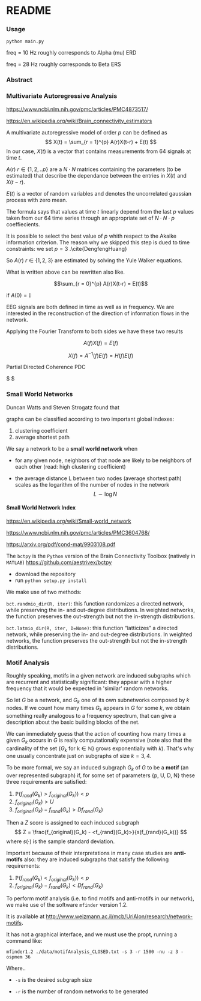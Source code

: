 # README

### Usage

`python main.py`



freq = 10 Hz roughly corresponds to Alpha (mu) ERD

freq = 28 Hz roughly corresponds to Beta ERS

### Abstract



### Multivariate Autoregressive Analysis

https://www.ncbi.nlm.nih.gov/pmc/articles/PMC4873517/

https://en.wikipedia.org/wiki/Brain_connectivity_estimators

A multivariate autoregressive model of order $p$ can be defined as 
$$
X(t) = \sum_{r = 1}^{p} A(r)X(t-r) + E(t)
$$
In our case, $X(t)$ is a vector that contains measurements from 64 signals at time $t$. 

$A(r)$ $r\in \{1,2,..p\}$ are a $N\cdot N$ matrices containing the parameters (to be estimated) that describe the dependance between the entries in $X(t)$ and $X(t-r)$. 

$E(t)$ is a vector of random variables and denotes the uncorrelated gaussian process with zero mean.

The formula says that values at time $t$ linearly depend from the last $p$ values taken from our 64 time series through an appropriate set of $N \cdot N \cdot p$ coeffiecients.

It is possible to select the best value of $p$ whith respect to the Akaike information criterion. The reason why we skipped this step is dued to time constraints: we set $p = 3$ .\cite{DengfengHuang}

So $A(r)$ $r\in \{1,2,3\}$ are estimated by solving the Yule Walker equations.

What is written above can be rewritten also like.

$$\sum_{r = 0}^{p} A(r)X(t-r) = E(t)$$

if $A(0) = \mathbb{I}$

EEG signals are both defined in time as well as in frequency. We are interested in the reconstruction of the direction of information flows in the network.

Applying the Fourier Transform to both sides we have these two results

$$A(f)X(f) = E(f)$$

$$X(f) = A^{-1}(f)E(f) = H(f)E(f)$$

Partial Directed Coherence PDC

$ 	$



### Small World Networks

Duncan Watts and Steven Strogatz found that

[1]: https://en.wikipedia.org/wiki/Small-world_network#cite_note-3	"Watts, Duncan J.; Strogatz, Steven H. (June 1998). &quot;Collective dynamics of &#39;small-world&#39; networks&quot;. Nature. 393 (6684): 440–442"

graphs can be classified according to two important global indexes:

1. clustering coefficient
2. average shortest path

We say a network to be a **small world network** when

- for any given node, neighbors of that node are likely to be neighbors of each other (read: high clustering coefficient)

- the average distance L between two nodes (average shortest path) scales as the logarithm of the number of nodes in the network 
  $$
  L \sim \log N
  $$





#### Small World Network Index

https://en.wikipedia.org/wiki/Small-world_network

https://www.ncbi.nlm.nih.gov/pmc/articles/PMC3604768/

https://arxiv.org/pdf/cond-mat/9903108.pdf

The `bctpy` is the `Python` version of the Brain Connectivity Toolbox (natively in `MATLAB`) https://github.com/aestrivex/bctpy

- download the repository
- run  `python setup.py install` 

We make use of two methods:

`bct.randmio_dir(R, iter)`:  this function randomizes a directed network, while preserving the in- and out-degree distributions. In weighted networks, the function preserves the out-strength but not the in-strength distributions.

`bct.latmio_dir(R, iter, D=None)`: this function “latticizes” a directed network, while preserving the in- and out-degree distributions. In weighted networks, the function preserves the out-strength but not the in-strength distributions.

### Motif Analysis

Roughly speaking, motifs in a given network are induced subgraphs which are recurrent and statistically significant: they appear with a higher frequency that it would be expected in 'similar' random networks.

So let $G$ be a network, and $G_k$ one of its own subnetworks composed by $k$ nodes. If we count how many times $G_k$ appears in $G$ for some $k$, we obtain something really analogous to a frequency spectrum, that can give a description about the basic building blocks of the net.

We can immediately guess that the action of counting how many times a given $G_k$ occurs in $G$ is really computationally expensive (note also that the cardinality of the set $\{ G_k \text{ for k} \in \mathbb{N\} }$ grows exponentially with $k$). That's why one usually concentrate just on subgraphs of size $k = 3, 4$.

To be more formal, we say an induced subgraph $G_k$ of $G$ to be a **motif** (an over represented subgraph) if, for some set of parameters {p, U, D, N} these three requirements are satisfied:

1. $\mathbb{P}(f_{rand}(G_k) > f_{original}(G_k)) < p$
2. $f_{original}(G_k) > U$
3. $f_{original}(G_k)- f_{rand}(G_k)>D f_{rand}(G_k)$

Then a $Z$ score is assigned to each induced subgraph
$$
Z = \frac{f_{original}(G_k) - <f_{rand}(G_k)>}{s(f_{rand}(G_k))}
$$
   where $s(\cdot)$ is the sample standard deviation. 

Important because of their interpretations in many case studies are **anti-motifs** also: they are induced subgraphs that satisfy the following requirements:

1. $\mathbb{P}(f_{rand}(G_k) < f_{original}(G_k)) < p$
2. $f_{original}(G_k)- f_{rand}(G_k) < D f_{rand}(G_k)$

To perform motif analysis (i.e. to find motifs and anti-motifs in our network), we make use of the software `mfinder` version 1.2.

It is available at http://www.weizmann.ac.il/mcb/UriAlon/research/network-motifs.

It has not a graphical interface, and we must use the propt, running a command like:

`mfinder1.2 ./data/motifAnalysis_CLOSED.txt -s 3 -r 1500 -nu -z 3 -ospmem 36`

Where..

- `-s` is the desired subgraph size

- `-r` is the number of random networks to be generated

